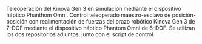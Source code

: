 Teleoperación del Kinova Gen 3 en simulación mediante el dispositivo háptico Phanthom Omni.
Control teleoperado maestro-esclavo de posición-posición con realimentación de fuerzas del brazo robótico Kinova Gen 3 de 7-DOF mediante el dispositivo háptico Phantom Omni de 6-DOF.
Se utilizan los dos repositorios adjuntos, junto con el script de control.

